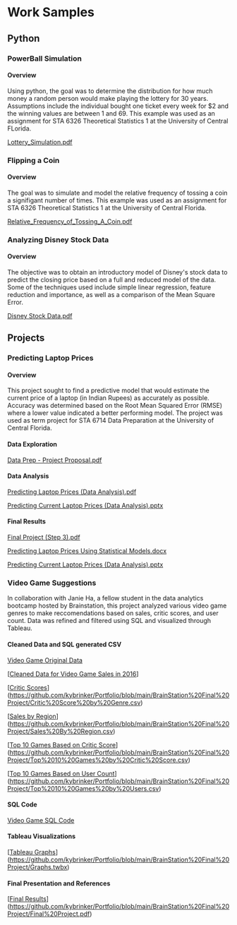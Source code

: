 # Work Samples

## Python
### PowerBall Simulation
#### Overview
Using python, the goal was to determine the distribution for how much money a random person would make playing the lottery for 30 years. Assumptions include the individual bought one ticket every week for $2 and the winning values are between 1 and 69. This example was used as an assignment for STA 6326 Theoretical Statistics 1 at the University of Central FLorida.

[Lottery_Simulation.pdf](https://github.com/user-attachments/files/16009181/Lottery_Simulation.pdf)
### Flipping a Coin
#### Overview
The goal was to simulate and model the relative frequency of tossing a coin a signifigant number of times. This example was used as an assignment for STA 6326 Theoretical Statistics 1 at the University of Central Florida.

[Relative_Frequency_of_Tossing_A_Coin.pdf](https://github.com/user-attachments/files/16009173/Relative_Frequency_of_Tossing_A_Coin.pdf)

### Analyzing Disney Stock Data
#### Overview
The objective was to obtain an introductory model of Disney's stock data to predict the closing price based on a full and reduced model of the data. Some of the techniques used include simple linear regression, feature reduction and importance, as well as a comparison of the Mean Square Error.

[Disney Stock Data.pdf](https://github.com/kybrinker/Portfolio/blob/main/Disney%20Stock%20Data.pdf)

## Projects
### Predicting Laptop Prices
#### Overview
This project sought to find a predictive model that would estimate the current price of a laptop (in Indian Rupees) as accurately as possible. Accuracy was determined based on the Root Mean Squared Error (RMSE) where a lower value indicated a better performing model. The project was used as term project for STA 6714 Data Preparation at the University of Central Florida.

#### Data Exploration
[Data Prep - Project Proposal.pdf](https://github.com/user-attachments/files/16009343/Data.Prep.-.Project.Proposal.pdf)

#### Data Analysis

[Predicting Laptop Prices (Data Analysis).pdf](https://github.com/user-attachments/files/16023917/Predicting.Laptop.Prices.Data.Analysis.pdf)


[Predicting Current Laptop Prices (Data Analysis).pptx](https://github.com/user-attachments/files/16009350/Predicting.Current.Laptop.Prices.Data.Analysis.pptx)
#### Final Results
[Final Project (Step 3).pdf](https://github.com/user-attachments/files/16023937/Final.Project.Step.3.pdf)

[Predicting Laptop Prices Using Statistical Models.docx](https://github.com/user-attachments/files/16023940/Predicting.Laptop.Prices.Using.Statistical.Models.docx)

[Predicting Current Laptop Prices (Data Analysis).pptx](https://github.com/user-attachments/files/16023939/Predicting.Current.Laptop.Prices.Data.Analysis.pptx)

### Video Game Suggestions
In collaboration with Janie Ha, a fellow student in the data analytics bootcamp hosted by Brainstation, this project analyzed various video game genres to make reccomendations based on sales, critic scores, and user count. Data was refined and filtered using SQL and visualized through Tableau. 

#### Cleaned Data and SQL generated CSV
[Video Game Original Data](https://github.com/kybrinker/Portfolio/blob/main/BrainStation%20Final%20Project/games.csv)

[[Cleaned Data for Video Game Sales in 2016](https://github.com/kybrinker/Portfolio/blob/main/Video%20Game%20Project/BrainStation%20Final%20Project/Video_Games_Sales_as_at_22_Dec_2016%20(Cleaned).csv)]

[[Critic Scores](https://github.com/kybrinker/Portfolio/blob/main/Video%20Game%20Project/BrainStation%20Final%20Project/Critic%20Score%20by%20Genre.csv)](https://github.com/kybrinker/Portfolio/blob/main/BrainStation%20Final%20Project/Critic%20Score%20by%20Genre.csv)

[[Sales by Region](https://github.com/kybrinker/Portfolio/blob/main/Video%20Game%20Project/BrainStation%20Final%20Project/Sales%20By%20Region.csv)](https://github.com/kybrinker/Portfolio/blob/main/BrainStation%20Final%20Project/Sales%20By%20Region.csv)

[[Top 10 Games Based on Critic Score](https://github.com/kybrinker/Portfolio/blob/main/Video%20Game%20Project/BrainStation%20Final%20Project/Top%2010%20Games%20by%20Critic%20Score.csv)](https://github.com/kybrinker/Portfolio/blob/main/BrainStation%20Final%20Project/Top%2010%20Games%20by%20Critic%20Score.csv)

[[Top 10 Games Based on User Count](https://github.com/kybrinker/Portfolio/blob/main/Video%20Game%20Project/BrainStation%20Final%20Project/Top%2010%20Games%20by%20Users.csv)](https://github.com/kybrinker/Portfolio/blob/main/BrainStation%20Final%20Project/Top%2010%20Games%20by%20Users.csv)

#### SQL Code
[Video Game SQL Code](https://github.com/kybrinker/Portfolio/blob/main/BrainStation%20Final%20Project/Brainstation%20Final%20Project(SQL).sql)

#### Tableau Visualizations
[[Tableau Graphs](https://github.com/kybrinker/Portfolio/blob/main/Video%20Game%20Project/BrainStation%20Final%20Project/Graphs.twbx)](https://github.com/kybrinker/Portfolio/blob/main/BrainStation%20Final%20Project/Graphs.twbx)

#### Final Presentation and References
[[Final Results](https://github.com/kybrinker/Portfolio/blob/main/Video%20Game%20Project/BrainStation%20Final%20Project/Final%20Project.pdf)](https://github.com/kybrinker/Portfolio/blob/main/BrainStation%20Final%20Project/Final%20Project.pdf)

